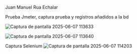 Juan Manuel Rua Echalar

Prueba Jmeter, captura prueba y registros añadidos a la bd

![Captura de pantalla 2025-06-07 113633](https://github.com/user-attachments/assets/878e65c9-660c-4846-a018-59498ff47ff8)

![Captura de pantalla 2025-06-07 113640](https://github.com/user-attachments/assets/d19395cc-3a06-4ae0-8ca7-683ea76a8892)

Captura Selenium
![Captura de pantalla 2025-06-07 114203](https://github.com/user-attachments/assets/4dc0b30b-06d3-4548-8ff9-7e0d4a54fdb1)
